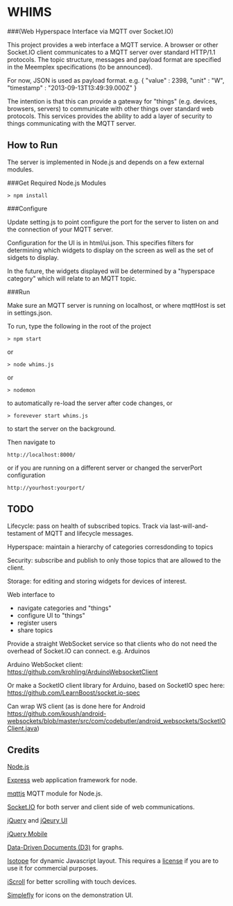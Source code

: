 WHIMS
=====
###(Web Hyperspace Interface via MQTT over Socket.IO)

This project provides a web interface a MQTT service.
A browser or other Socket.IO client communicates to a MQTT server over standard HTTP/1.1 protocols. 
The topic structure, messages and payload format are specified in the Meemplex specifications (to be announced). 

For now, JSON is used as payload format.
e.g.
    {
        "value" : 2398,
        "unit" : "W",
        "timestamp" : "2013-09-13T13:49:39.000Z"
    }

The intention is that this can provide a gateway for "things" (e.g. devices, browsers, servers) to communicate with other things over standard web protocols.
This services provides the ability to add a layer of security to things communicating with the MQTT server.


How to Run
----------
The server is implemented in Node.js and depends on a few external modules.

###Get Required Node.js Modules

    > npm install

###Configure

Update setting.js to point configure the port for the server to listen on and the connection of your MQTT server.

Configuration for the UI is in html/ui.json.  This specifies filters for determining which widgets to display on the screen as well as the set of sidgets to display.

In the future, the widgets displayed will be determined by a "hyperspace category" which will relate to an MQTT topic. 

###Run

Make sure an MQTT server is running on localhost, or where mqttHost is set in settings.json.

To run, type the following in the root of the project

    > npm start

or

    > node whims.js
    
or

	> nodemon

to automatically re-load the server after code changes, or

	> forevever start whims.js

to start the server on the background.
 
Then navigate to

    http://localhost:8000/
    
or if you are running on a different server or changed the serverPort configuration

    http://yourhost:yourport/

TODO
----

Lifecycle: pass on health of subscribed topics. Track via last-will-and-testament of MQTT and lifecycle messages.

Hyperspace: maintain a hierarchy of categories corresdonding to topics

Security: subscribe and publish to only those topics that are allowed to the client.

Storage: for editing and storing widgets for devices of interest.
 
Web interface to
<ul>
 <li>navigate categories and "things"</li>
 <li>configure UI to "things"</li>
 <li>register users</li>
 <li>share topics</li>
</ul>

Provide a straight WebSocket service so that clients who do not need the overhead of Socket.IO can connect. e.g. Arduinos

Arduino WebSocket client: https://github.com/krohling/ArduinoWebsocketClient

Or make a SocketIO client library for Arduino, based on SocketIO spec here: https://github.com/LearnBoost/socket.io-spec

Can wrap WS client (as is done here for Android https://github.com/koush/android-websockets/blob/master/src/com/codebutler/android_websockets/SocketIOClient.java)

Credits
-------

<a href="http://nodejs.org/">Node.js</a>

<a href="http://expressjs.com/">Express</a> web application framework for node.

<a href="https://github.com/adamvr/MQTT.js">mqttjs</a> MQTT module for Node.js.

<a href="http://socket.io/">Socket.IO</a> for both server and client side of web communications.

<a href="http://jquery.org/">jQuery</a> and <a href="http://jqueryui.com/">jQeury UI</a>

<a href="http://jquerymobile.com/">jQuery Mobile</a>

<a href="http://d3js.org/">Data-Driven Documents (D3)</a> for graphs.

<a href="http://isotope.metafizzy.co/">Isotope</a> for dynamic Javascript layout. This requires a <a href="http://metafizzy.co/#isotope-license">license</a> if you are to use it for commercial purposes. 

<a href="https://github.com/cubiq/iscroll">iScroll</a> for better scrolling with touch devices.

<a href="http://www.simplefly.nl/icons">Simplefly</a> for icons on the demonstration UI.
